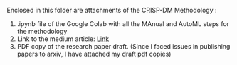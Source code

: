 Enclosed in this folder are attachments of the CRISP-DM Methodology :
1. .ipynb file of the Google Colab with all the MAnual and AutoML steps for the methodology
2. Link to the medium article: [Link](https://addy07.medium.com/harnessing-manual-and-automated-methodologies-for-intent-recognition-a-comprehensive-analysis-of-7232b59ea99b)
3. PDF copy of the research paper draft. (Since I faced issues in publishing papers to arxiv, I have attached my draft pdf copies)
